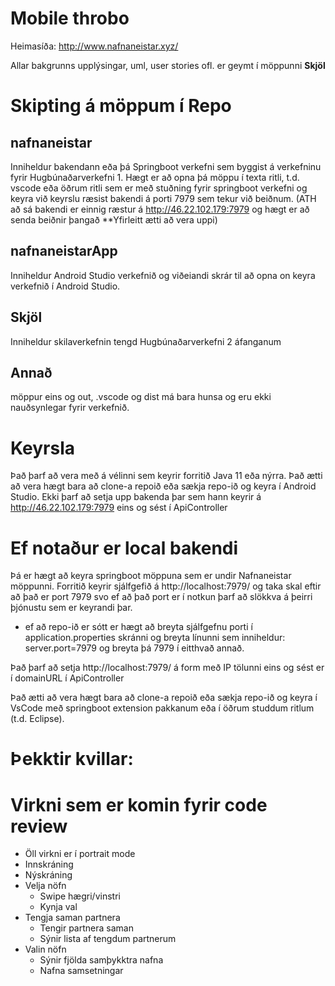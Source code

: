# Mobile throbo

Heimasíða:
http://www.nafnaneistar.xyz/

Allar bakgrunns upplýsingar, uml, user stories ofl. er geymt í möppunni **Skjöl**

# Skipting á möppum í Repo
## nafnaneistar
Inniheldur bakendann eða þá Springboot verkefni sem byggist á verkefninu fyrir Hugbúnaðarverkefni 1. Hægt er að opna þá möppu í texta ritli, t.d. vscode eða öðrum ritli sem er með stuðning fyrir springboot verkefni og keyra
við keyrslu ræsist bakendi á porti 7979 sem tekur við beiðnum.
(ATH að sá bakendi er einnig ræstur á http://46.22.102.179:7979 og hægt er að senda beiðnir þangað **Yfirleitt ætti að vera uppi)

## nafnaneistarApp
Inniheldur Android Studio verkefnið og viðeiandi skrár til að opna on keyra verkefnið í Android Studio.

## Skjöl
Inniheldur skilaverkefnin tengd Hugbúnaðarverkefni 2 áfanganum

## Annað
möppur eins og out, .vscode og dist má bara hunsa og eru ekki nauðsynlegar fyrir verkefnið.


# Keyrsla
Það þarf að vera með á vélinni sem keyrir forritið Java 11 eða nýrra.
Það ætti að vera hægt bara að clone-a repoið eða sækja repo-ið og keyra í Android Studio.
Ekki þarf að setja upp bakenda þar sem hann keyrir á http://46.22.102.179:7979 eins og sést í ApiController

# Ef notaður er local bakendi
Þá er hægt að keyra springboot möppuna sem er undir Nafnaneistar möppunni.
Forritið keyrir sjálfgefið á http://localhost:7979/ og taka skal eftir að það er port 7979 svo ef að það port er í notkun þarf að slökkva á þeirri þjónustu sem er keyrandi þar.
* ef að repo-ið er sótt er hægt að breyta sjálfgefnu porti í application.properties skránni og breyta línunni sem inniheldur: server.port=7979 og breyta þá 7979 í eitthvað annað.

Það þarf að setja http://localhost:7979/ á form með IP tölunni eins og sést er í domainURL í ApiController

Það ætti að vera hægt bara að clone-a repoið eða sækja repo-ið og keyra í VsCode með springboot extension pakkanum eða í öðrum studdum ritlum (t.d. Eclipse).

# Þekktir kvillar:


# Virkni sem er komin fyrir code review
  - Öll virkni er í portrait mode
  - Innskráning
  - Nýskráning
  - Velja nöfn
    - Swipe hægri/vinstri
    - Kynja val
  - Tengja saman partnera
    - Tengir partnera saman
    - Sýnir lista af tengdum partnerum
  - Valin nöfn
    - Sýnir fjölda samþykktra nafna
    - Nafna samsetningar


